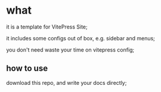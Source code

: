 # what

it is a template for VitePress Site;

it includes some configs out of box, e.g. sidebar and menus;

you don't need waste your time on vitepress config;

## how to use

download this repo, and write your docs directly;


